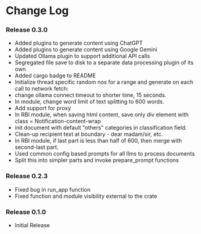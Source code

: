 # Change Log


### Release 0.3.0
  - Added plugins to generate content using ChatGPT
  - Added plugins to generate content using Google Gemini
  - Updated Ollama plugin to support additional API calls
  - Segregated file save to disk to a separate data processing plugin of its own
  - Added cargo badge to README
  - Initialize thread specific random nos for a range and generate on each call to network fetch:
  - change ollama connect timeout to shorter time, 15 seconds.
  - In module, change word limit of text splitting to 600 words.
  - Add support for proxy
  - In RBI module, when saving html content, save only div element with class = Notification-content-wrap
  - init document with default "others" categories in classification field.
  - Clean-up recipient text at boundary - dear madam/sir, etc.
  - In RBI module, if last part is less than half of 600, then merge with second-last part.
  - Used common config based prompts for all llms to process documents
  - Split this into simpler parts and invoke prepare_prompt functions


### Release 0.2.3
  - Fixed bug in run_app function
  - Fixed function and module visibility external to the crate

### Release 0.1.0
  - Initial Release
